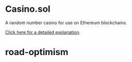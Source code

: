 # Casino.sol

A random number casino for use on Ethereum blockchains.

[Click here for a detailed explanation](https://blog.logrocket.com/build-random-number-generator-blockchain/).
# road-optimism
